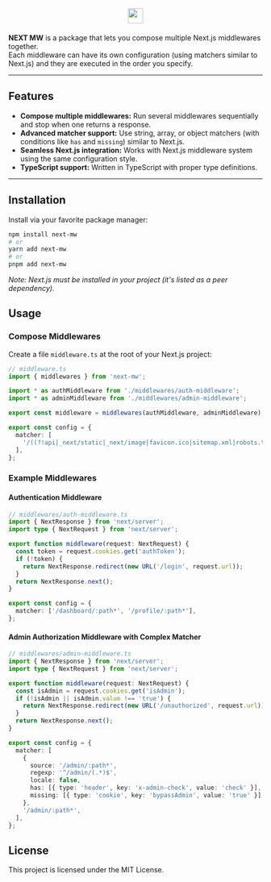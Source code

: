 <div style="display:flex;justify-content:center;align-items:center;margin-bottom:20px;">
  <img src="https://next-mw-docs.vercel.app/logo-light.png" style="height:30px" />
</div>

**NEXT MW** is a package that lets you compose multiple Next.js middlewares together.  
Each middleware can have its own configuration (using matchers similar to Next.js) and they are executed in the order you specify.

---

## Features

- **Compose multiple middlewares:** Run several middlewares sequentially and stop when one returns a response.
- **Advanced matcher support:** Use string, array, or object matchers (with conditions like `has` and `missing`) similar to Next.js.
- **Seamless Next.js integration:** Works with Next.js middleware system using the same configuration style.
- **TypeScript support:** Written in TypeScript with proper type definitions.

---

## Installation

Install via your favorite package manager:

```bash
npm install next-mw
# or
yarn add next-mw
# or
pnpm add next-mw
```

_Note: Next.js must be installed in your project (it's listed as a peer dependency)._

## Usage

### Compose Middlewares

Create a file `middleware.ts` at the root of your Next.js project:

```typescript
// middleware.ts
import { middlewares } from 'next-mw';

import * as authMiddleware from './middlewares/auth-middleware';
import * as adminMiddleware from './middlewares/admin-middleware';

export const middleware = middlewares(authMiddleware, adminMiddleware);

export const config = {
  matcher: [
    '/((?!api|_next/static|_next/image|favicon.ico|sitemap.xml|robots.txt).*)',
  ],
};
```

### Example Middlewares

#### Authentication Middleware

```typescript
// middlewares/auth-middleware.ts
import { NextResponse } from 'next/server';
import type { NextRequest } from 'next/server';

export function middleware(request: NextRequest) {
  const token = request.cookies.get('authToken');
  if (!token) {
    return NextResponse.redirect(new URL('/login', request.url));
  }
  return NextResponse.next();
}

export const config = {
  matcher: ['/dashboard/:path*', '/profile/:path*'],
};
```

#### Admin Authorization Middleware with Complex Matcher

```typescript
// middlewares/admin-middleware.ts
import { NextResponse } from 'next/server';
import type { NextRequest } from 'next/server';

export function middleware(request: NextRequest) {
  const isAdmin = request.cookies.get('isAdmin');
  if (!isAdmin || isAdmin.value !== 'true') {
    return NextResponse.redirect(new URL('/unauthorized', request.url));
  }
  return NextResponse.next();
}

export const config = {
  matcher: [
    {
      source: '/admin/:path*',
      regexp: '^/admin/(.*)$',
      locale: false,
      has: [{ type: 'header', key: 'x-admin-check', value: 'check' }],
      missing: [{ type: 'cookie', key: 'bypassAdmin', value: 'true' }],
    },
    '/admin/:path*',
  ],
};
```

## License

This project is licensed under the MIT License.

